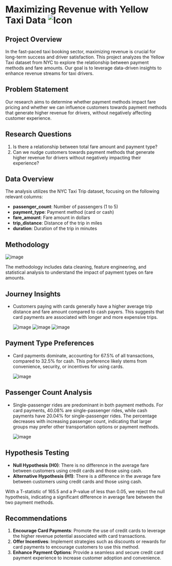 # **Maximizing Revenue with Yellow Taxi Data** ![Icon](https://img.icons8.com/ios-filled/50/000000/taxi.png)

## **Project Overview**

In the fast-paced taxi booking sector, maximizing revenue is crucial for long-term success and driver satisfaction. This project analyzes the Yellow Taxi dataset from NYC to explore the relationship between payment methods and fare amounts. Our goal is to leverage data-driven insights to enhance revenue streams for taxi drivers.

## **Problem Statement**

Our research aims to determine whether payment methods impact fare pricing and whether we can influence customers towards payment methods that generate higher revenue for drivers, without negatively affecting customer experience.

## **Research Questions**

1. Is there a relationship between total fare amount and payment type?
2. Can we nudge customers towards payment methods that generate higher revenue for drivers without negatively impacting their experience?

## **Data Overview**

The analysis utilizes the NYC Taxi Trip dataset, focusing on the following relevant columns:

- **passenger_count**: Number of passengers (1 to 5)
- **payment_type**: Payment method (card or cash)
- **fare_amount**: Fare amount in dollars
- **trip_distance**: Distance of the trip in miles
- **duration**: Duration of the trip in minutes

## **Methodology**

![image](https://github.com/user-attachments/assets/b2cb8ca3-7126-4b63-9a3d-513c93022f6a)

The methodology includes data cleaning, feature engineering, and statistical analysis to understand the impact of payment types on fare amounts.

## **Journey Insights**

- Customers paying with cards generally have a higher average trip distance and fare amount compared to cash payers. This suggests that card payments are associated with longer and more expensive trips.
  
  ![image](https://github.com/user-attachments/assets/4ac582c0-ab44-40a7-bcf0-d632334c2b05)
  ![image](https://github.com/user-attachments/assets/a7cf3948-bb99-4315-867d-a39ae03cb6cc)
  ![image](https://github.com/user-attachments/assets/4384b303-8ca6-44c7-bf36-9f95b076ed0b)

## **Payment Type Preferences**

- Card payments dominate, accounting for 67.5% of all transactions, compared to 32.5% for cash. This preference likely stems from convenience, security, or incentives for using cards.

  ![image](https://github.com/user-attachments/assets/09009a3b-5b69-47fd-97c4-d3a1a3ec1bdd)

## **Passenger Count Analysis**

- Single-passenger rides are predominant in both payment methods. For card payments, 40.08% are single-passenger rides, while cash payments have 20.04% for single-passenger rides. The percentage decreases with increasing passenger count, indicating that larger groups may prefer other transportation options or payment methods.

  ![image](https://github.com/user-attachments/assets/a619a79e-7fc1-466c-a310-964aec9a9c97)

## **Hypothesis Testing**

- **Null Hypothesis (H0)**: There is no difference in the average fare between customers using credit cards and those using cash.
- **Alternative Hypothesis (H1)**: There is a difference in the average fare between customers using credit cards and those using cash.

With a T-statistic of 165.5 and a P-value of less than 0.05, we reject the null hypothesis, indicating a significant difference in average fare between the two payment methods.

## **Recommendations**

1. **Encourage Card Payments**: Promote the use of credit cards to leverage the higher revenue potential associated with card transactions.
2. **Offer Incentives**: Implement strategies such as discounts or rewards for card payments to encourage customers to use this method.
3. **Enhance Payment Options**: Provide a seamless and secure credit card payment experience to increase customer adoption and convenience.


